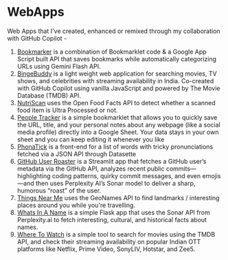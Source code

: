 # WebApps
Web Apps that I've created, enhanced or remixed through my collaboration with GitHub Copilot -
1. [Bookmarker](https://github.com/mvark/WebApps/tree/main/Bookmarker) is a combination of Bookmarklet code & a Google App Script built API that saves bookmarks while automatically categorizing URLs using Gemini Flash API.
2. [BingeBuddy](https://github.com/mvark/WebApps/tree/main/BingeBuddy) is a light weight web application for searching movies, TV shows, and celebrities with streaming availability in India. Co-created with GitHub Copilot using vanilla JavaScript and powered by The Movie Database (TMDB) API.
3. [NutriScan](https://github.com/mvark/WebApps/tree/main/NutriScan) uses the Open Food Facts API to detect whether a scanned food item is Ultra Processed or not.
4. [People Tracker](https://github.com/mvark/WebApps/tree/main/PeopleTracker) is a simple bookmarklet that allows you to quickly save the URL, title, and your personal notes about any webpage (like a social media profile) directly into a Google Sheet. Your data stays in your own sheet and you can keep editing it whenever you like
5. [PhonaTick](https://github.com/mvark/WebApps/tree/main/PhonaTick) is a front-end for a list of words with tricky pronunciations fetched via a JSON API through Datasette
6. [GitHub User Roaster](https://github.com/mvark/WebApps/blob/main/Roaster/README.md)  is a Streamlit app that fetches a GitHub user’s metadata via the GitHub API, analyzes recent public commits—highlighting coding patterns, quirky commit messages, and even emojis—and then uses Perplexity AI’s Sonar model to deliver a sharp, humorous “roast” of the user.
7. [Things Near Me](https://github.com/mvark/WebApps/tree/main/ThingsNearMe) uses the GeoNames API to find landmarks / interesting places around you while you're travelling.
8. [Whats In A Name](https://github.com/mvark/WebApps/tree/main/WhatsInAName) is a simple Flask app that uses the Sonar API from Perplexity.ai to fetch interesting, cultural, and historical facts about names.
9. [Where To Watch](https://github.com/mvark/WebApps/tree/main/WhereToWatch) is a simple tool to search for movies using the TMDB API, and check their streaming availability on popular Indian OTT platforms like Netflix, Prime Video, SonyLIV, Hotstar, and Zee5.
